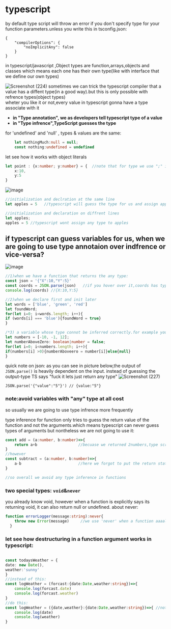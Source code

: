 # typescript
by default type script will throw an error if you don't specify type for your function parameters.unless you write this in tsconfig.json:
```
{ 
    "compilerOptions": { 
        "noImplicitAny": false 
    } 
}
```

in typescript/javascript ,Object types are function,arrays,objects and classes which means each one has their own type(like with interface that we define our own types) 

![Screenshot (224)](https://user-images.githubusercontent.com/50621975/170809614-34c9c99d-d438-4ef8-9da6-0b33df2b05f2.png)
sometimes we can trick the typescript compiler that a value has a diffent type(in a good way).but this is only possible with refrence types(object types)       
wheter you like it or not,every value in typescript gonna have a type associate with it
* __in "Type annotation", we as developers tell typescript type of a value__
* __in "Type infrence",TypeScript guesses the type__

for 'undefined' and 'null' , types & values are the same:
```typescript
    let nothingMuch:null = null;
    const nothing:undefined = undefined
```

let see how it works with object literals
```typescript
let point : {x:number; y:number} = {  //note that for type we use ";" instead of ','
    x:10,
    y:5
}
```

![image](https://user-images.githubusercontent.com/50621975/153896461-8b71a57d-4fde-4f97-b471-ecad53b42b43.png)
```typescript
//initialization and declration at the same line
let apples = 5   //typescript will guess the type for us and assign apples type to number same as =====> let apples:number = 5

//initialization and declaration on diffrent lines
let apples;
apples = 5 //typescript wont assign any type to apples
```
## if typescript can guess variables for us, when we are going to use type annotaion over indfrence or vice-versa?      
![image](https://user-images.githubusercontent.com/50621975/153896402-7ea9aa7a-815f-4b52-a24b-071d751b3479.png)   
```typescript
//1)when we have a function that returns the any type:
const json = '{"X":10,"Y":5}'
const coords = JSON.parse(json)   //if you hover over it,coords has type of "any"(why?) becuase the JSON.parse is a function that returns "any" 
console.log(coords) //{X:10,Y:5}

//2)when we declare first and init later
let words = ['blue', 'green', 'red']
let foundWord;
for(let i=0; i<words.length; i++){
if (words[i] === 'blue'){foundWord = true}
}

/*3) a variable whose type connot be inferred correctly.for example you wanna conditionally assign a value boolean or number.if you let infrence does its job;you'll face an error */
let numbers = [-10, -1, 12];
let numberAboveZero: boolean|number = false;
for(let i=0; i<numbers.length; i++){
if(numbers[i] >0){numberAboveero = number[i]}else{null}
}
```
quick note on json: as you can see in picture below,the output of `JSON.parse()` is heavily dependent on the input. instead of guessing the output-type TS says "fuck it lets just return any type"
![Screenshot (227)](https://user-images.githubusercontent.com/50621975/170857878-10ee18fe-0e19-4c0c-a485-2ba20607c069.png)
```
JSON.parse('{"value":"5"}') // {value:"5"}
```

### note:avoid variables with "any" type at all cost   
so usually we are going to use type infrence more frequently

type inference for function only tries to guess the return value of the function and not the arguments.which means typescript can never guess types of arguments but nontheless we are not going to use it:
```typescript
const add = (a:number, b:number)=>{
    return a+b                  //becuase we returned 2numbers,type script guess the return value is number
}
//however
const subtract = (a:number, b:number)=>{
    a-b                         //here we forgot to put the return statement so typescript guess the value in a wrong way to  be void
}

//so overall we avoid any type inference in functions
```
### two special types: `void`&`never`       
you already know void, however when a function is explicitly says its returning void, it can also return null or undefined.
about never:
```typescript
function errorLogger(message:string):never{   
    throw new Error(message)     //we use 'never' when a function aaaalways with no condition returns an error.yani: if it has a if statement for it,it should return void instead?
  }
```

### let see how destructuring in a function argument works in typescript:       
```typescript

const todaysWeather = {
date: new Date(),
weather:'sunny'
}
//instead of this:
const logWeather = (forcast:{date:Date,weather:string})=>{
    console.log(forcast.date)
    console.log(forcast.weather)
}
//do this:
const logWeather = ({date,weather}:{date:Date,weather:string})=>{ //notice how destructuring and annotaion portions are seperate from each other
    console.log(date)
    console.log(weather)
}
```
